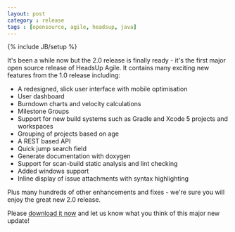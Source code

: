 ```yaml
---
layout: post
category : release
tags : [opensource, agile, headsup, java]
---
```

{% include JB/setup %}

It's been a while now but the 2.0 release is finally ready - it's the first major open source release of HeadsUp Agile.
It contains many exciting new features from the 1.0 release including:

* A redesigned, slick user interface with mobile optimisation
* User dashboard
* Burndown charts and velocity calculations
* Milestone Groups
* Support for new build systems such as Gradle and Xcode 5 projects and workspaces
* Grouping of projects based on age
* A REST based API
* Quick jump search field
* Generate documentation with doxygen
* Support for scan-build static analysis and lint checking
* Added windows support
* Inline display of issue attachments with syntax highlighting

Plus many hundreds of other enhancements and fixes - we're sure you will enjoy the great new 2.0 release.

Please [download it now](https://s3-eu-west-1.amazonaws.com/agile-releases/agile-2.0.tar.gz) and let us know what you think of this major new update!

